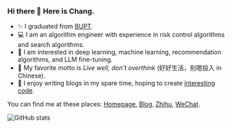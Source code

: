 ### Hi there 👋 Here is Chang.

- ✨ I graduated from [BUPT](https://www.bupt.edu.cn/).
- 💻 I am an algorithm engineer with experience in risk control algorithms and search algorithms.
- 🔭 I am interested in deep learning, machine learning, recommendation algorithms, and LLM fine-tuning.
- 💭 My favorite motto is *Live well, don't overthink* (好好生活，别嗯投入 in Chinese).
- 📖 I enjoy writing blogs in my spare time, hoping to create [interesting code](https://stellartide.github.io/orthodox/#6-fun-projects).

You can find me at these places: [Homepage](https://stellartide.github.io/), [Blog](https://luochang212.github.io), [Zhihu](https://www.zhihu.com/people/Fashionable), [WeChat](https://luochang212.github.io/images/wechat.jpg).

![GitHub stats](https://github-readme-stats.vercel.app/api?username=luochang212&show_icons=true&theme=tokyonight&include_all_commits=true)
